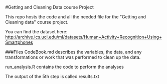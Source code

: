 #Getting and Cleaning Data course Project

This repo hosts the code and all the needed file for the "Getting and Cleaning data" course project.

You can find the dataset here: http://archive.ics.uci.edu/ml/datasets/Human+Activity+Recognition+Using+Smartphones


###Files
CodeBook.md describes the variables, the data, and any transformations or work that was performed to clean up the data.

run_analysis.R contains the code to perform the analyses

The output of the 5th step is called results.txt
